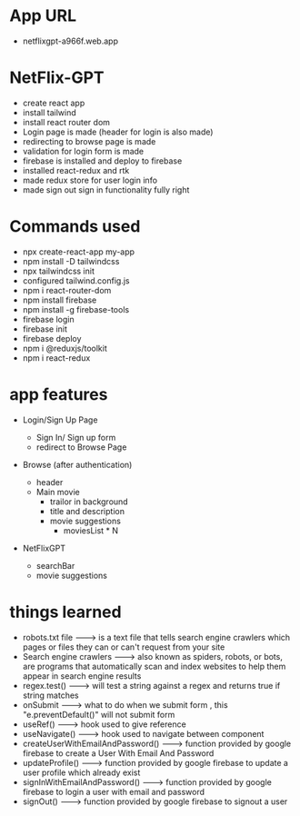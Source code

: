# App URL
- netflixgpt-a966f.web.app


# NetFlix-GPT
- create react app
- install tailwind
- install react router dom
- Login page is made (header for login is also made)
- redirecting to browse page is made
- validation for login form is made
- firebase is installed and deploy to firebase
- installed react-redux and rtk
- made redux store for user login info
- made sign out sign in functionality fully right

# Commands used
- npx create-react-app my-app
- npm install -D tailwindcss
- npx tailwindcss init
- configured tailwind.config.js
- npm i react-router-dom
- npm install firebase
- npm install -g firebase-tools
- firebase login
- firebase init
- firebase deploy
- npm i @reduxjs/toolkit
- npm i react-redux



# app features
- Login/Sign Up Page
    - Sign In/ Sign up form
    - redirect to Browse Page

- Browse (after authentication)
    - header
    - Main movie
        - trailor in background
        - title and description
        - movie suggestions
            - moviesList * N

- NetFlixGPT
    - searchBar
    - movie suggestions

# things learned
- robots.txt file ---> is a text file that tells search engine crawlers which pages or files they can or can't request from your site
- Search engine crawlers ---> also known as spiders, robots, or bots, are programs that automatically scan and index websites to help them appear in search engine results
- regex.test() ---> will test a string against a regex and returns true if string matches
- onSubmit ---> what to do when we submit form , this "e.preventDefault()" will not submit form
- useRef() --->  hook used to give reference
- useNavigate() ---> hook used to navigate between component
- createUserWithEmailAndPassword() ---> function provided by google firebase to create a User With Email And Password
- updateProfile() ---> function provided by google firebase to update a user profile which already exist
- signInWithEmailAndPassword() ---> function provided by google firebase to login a user with email and password
- signOut() ---> function provided by google firebase to signout a user

